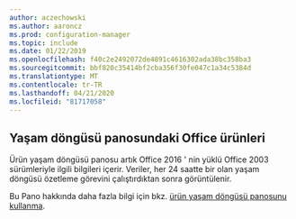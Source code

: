 ```yaml
---
author: aczechowski
ms.author: aaroncz
ms.prod: configuration-manager
ms.topic: include
ms.date: 01/22/2019
ms.openlocfilehash: f40c2e2492072de4891c4616302ada38bc358ba3
ms.sourcegitcommit: bbf820c35414bf2cba356f30fe047c1a34c5384d
ms.translationtype: MT
ms.contentlocale: tr-TR
ms.lasthandoff: 04/21/2020
ms.locfileid: "81717058"
---
```

## <a name="office-products-on-lifecycle-dashboard"></a><a name="bkmk_lifecycle"></a>Yaşam döngüsü panosundaki Office ürünleri
<!--3556026-->

Ürün yaşam döngüsü panosu artık Office 2016 ' nin yüklü Office 2003 sürümleriyle ilgili bilgileri içerir. Veriler, her 24 saatte bir olan yaşam döngüsü özetleme görevini çalıştırdıktan sonra görüntülenir.

Bu Pano hakkında daha fazla bilgi için bkz. [ürün yaşam döngüsü panosunu kullanma](../../../../clients/manage/asset-intelligence/product-lifecycle-dashboard.md).

